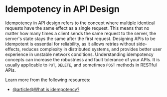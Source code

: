 # Idempotency in API Design

Idempotency in API design refers to the concept where multiple identical requests have the same effect as a single request. This means that no matter how many times a client sends the same request to the server, the server's state stays the same after the first request. Designing APIs to be idempotent is essential for reliability, as it allows retries without side-effects, reduces complexity in distributed systems, and provides better user experience in unstable network conditions. Understanding idempotency concepts can increase the robustness and fault tolerance of your APIs. It is usually applicable to `PUT`, `DELETE`, and sometimes `POST` methods in RESTful APIs.

Learn more from the following resources:

- [@article@What is idempotency?](https://blog.dreamfactory.com/what-is-idempotency)